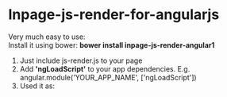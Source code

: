 # Inpage-js-render-for-angularjs
Very much easy to use:<br/>
Install it using bower: <strong>bower install inpage-js-render-angular1</strong>

<ol>
<li>
Just include js-render.js to your page
</li>
<li>
Add <strong>'ngLoadScript'</strong> to your app dependencies. E.g. angular.module('YOUR_APP_NAME', ['ngLoadScript'])
</li>
<li>
Used it as: <br/>

<script type="text/javascript-inpage">
/**Your Script here**/
</script>

</li>
</ol>
